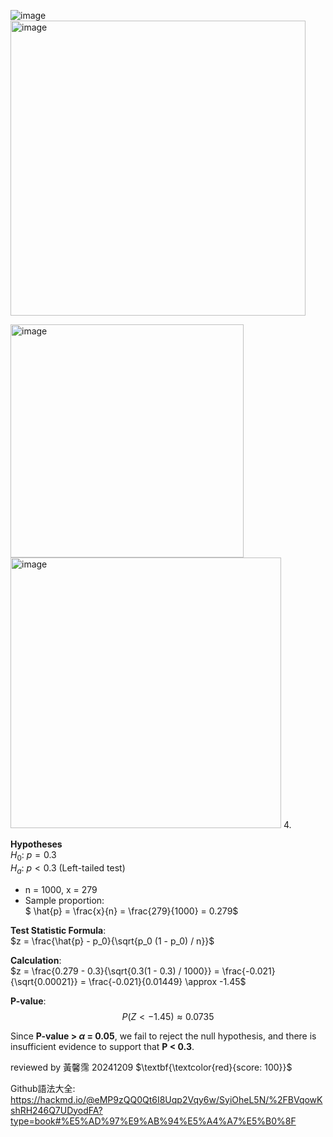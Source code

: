 ![image](https://github.com/user-attachments/assets/b2d8f278-1e01-49e9-afe8-91a20ad3878f)
<img width="472" alt="image" src="https://github.com/user-attachments/assets/4efd61e8-db23-43c0-8730-ae85efb16fc1">




<img width="373" alt="image" src="https://github.com/user-attachments/assets/8bc6b645-71bd-4c75-9240-d6e13158742b">







<img width="433" alt="image" src="https://github.com/user-attachments/assets/6ac854d0-b5bc-49fe-8620-54ff5183c3f1">
4.

**Hypotheses**  
$H_0$: $p = 0.3$  
$H_a$: $p < 0.3$ (Left-tailed test)  

- n = 1000, x = 279  
- Sample proportion:  
  $  \hat{p} = \frac{x}{n} = \frac{279}{1000} = 0.279$

**Test Statistic Formula**:  
$z = \frac{\hat{p} - p_0}{\sqrt{p_0 (1 - p_0) / n}}$

**Calculation**:  
$z = \frac{0.279 - 0.3}{\sqrt{0.3(1 - 0.3) / 1000}}  
   = \frac{-0.021}{\sqrt{0.00021}}  
   = \frac{-0.021}{0.01449} \approx -1.45$

**P-value**:  
$$
P(Z < -1.45) \approx 0.0735
$$

Since **P-value > $\alpha$ = 0.05**, we fail to reject the null hypothesis, and there is insufficient evidence to support that **P < 0.3**.


reviewed by 黃馨霈 20241209 $\textbf{\textcolor{red}{score: 100}}$

Github語法大全:
https://hackmd.io/@eMP9zQQ0Qt6I8Uqp2Vqy6w/SyiOheL5N/%2FBVqowKshRH246Q7UDyodFA?type=book#%E5%AD%97%E9%AB%94%E5%A4%A7%E5%B0%8F

